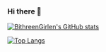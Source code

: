 ### Hi there 👋

[![BithreenGirlen's GitHub stats](https://github-readme-stats-six-sable-56.vercel.app/api?username=BithreenGirlen&count_private=true)](https://github.com/BithreenGirlen/github-readme-stats)

[![Top Langs](https://github-readme-stats-six-sable-56.vercel.app/api/top-langs/?username=BithreenGirlen)](https://github.com/BithreenGirlen/github-readme-stats)

<!--
**BithreenGirlen/BithreenGirlen** is a ✨ _special_ ✨ repository because its `README.md` (this file) appears on your GitHub profile.

Here are some ideas to get you started:

- 🔭 I’m currently working on ...
- 🌱 I’m currently learning ...
- 👯 I’m looking to collaborate on ...
- 🤔 I’m looking for help with ...
- 💬 Ask me about ...
- 📫 How to reach me: ...
- 😄 Pronouns: ...
- ⚡ Fun fact: ...
-->
